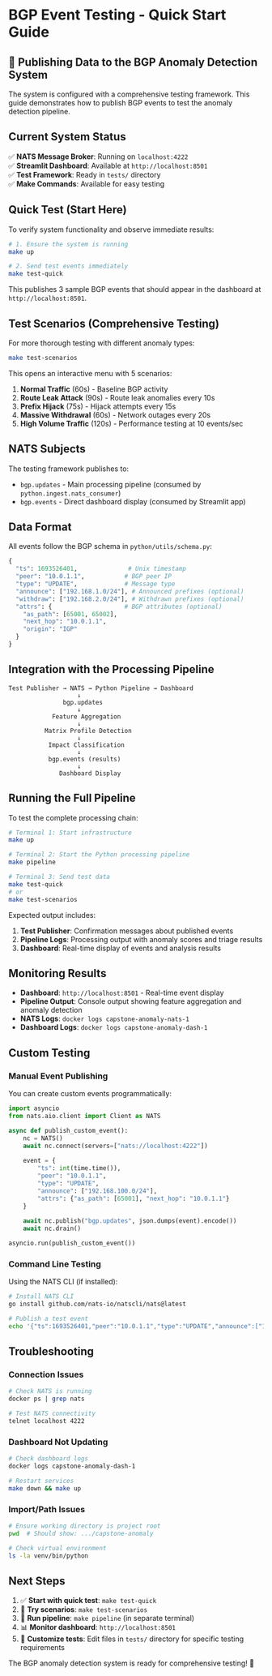 # BGP Event Testing - Quick Start Guide

## 🚀 Publishing Data to the BGP Anomaly Detection System

The system is configured with a comprehensive testing framework. This guide demonstrates how to publish BGP events to test the anomaly detection pipeline.

## Current System Status

✅ **NATS Message Broker**: Running on `localhost:4222`  
✅ **Streamlit Dashboard**: Available at `http://localhost:8501`  
✅ **Test Framework**: Ready in `tests/` directory  
✅ **Make Commands**: Available for easy testing  

## Quick Test (Start Here)

To verify system functionality and observe immediate results:

```bash
# 1. Ensure the system is running
make up

# 2. Send test events immediately  
make test-quick
```

This publishes 3 sample BGP events that should appear in the dashboard at `http://localhost:8501`.

## Test Scenarios (Comprehensive Testing)

For more thorough testing with different anomaly types:

```bash
make test-scenarios
```

This opens an interactive menu with 5 scenarios:

1. **Normal Traffic** (60s) - Baseline BGP activity
2. **Route Leak Attack** (90s) - Route leak anomalies every 10s
3. **Prefix Hijack** (75s) - Hijack attempts every 15s  
4. **Massive Withdrawal** (60s) - Network outages every 20s
5. **High Volume Traffic** (120s) - Performance testing at 10 events/sec

## NATS Subjects

The testing framework publishes to:

- `bgp.updates` - Main processing pipeline (consumed by `python.ingest.nats_consumer`)
- `bgp.events` - Direct dashboard display (consumed by Streamlit app)

## Data Format

All events follow the BGP schema in `python/utils/schema.py`:

```python
{
  "ts": 1693526401,              # Unix timestamp
  "peer": "10.0.1.1",           # BGP peer IP
  "type": "UPDATE",             # Message type
  "announce": ["192.168.1.0/24"], # Announced prefixes (optional)
  "withdraw": ["192.168.2.0/24"], # Withdrawn prefixes (optional)  
  "attrs": {                    # BGP attributes (optional)
    "as_path": [65001, 65002],
    "next_hop": "10.0.1.1",
    "origin": "IGP"
  }
}
```

## Integration with the Processing Pipeline

```
Test Publisher → NATS → Python Pipeline → Dashboard
                   ↓
               bgp.updates
                   ↓
            Feature Aggregation
                   ↓
          Matrix Profile Detection
                   ↓
           Impact Classification  
                   ↓ 
           bgp.events (results)
                   ↓
              Dashboard Display
```

## Running the Full Pipeline

To test the complete processing chain:

```bash
# Terminal 1: Start infrastructure
make up

# Terminal 2: Start the Python processing pipeline
make pipeline

# Terminal 3: Send test data
make test-quick
# or
make test-scenarios
```

Expected output includes:
1. **Test Publisher**: Confirmation messages about published events
2. **Pipeline Logs**: Processing output with anomaly scores and triage results
3. **Dashboard**: Real-time display of events and analysis results

## Monitoring Results

- **Dashboard**: `http://localhost:8501` - Real-time event display
- **Pipeline Output**: Console output showing feature aggregation and anomaly detection
- **NATS Logs**: `docker logs capstone-anomaly-nats-1`
- **Dashboard Logs**: `docker logs capstone-anomaly-dash-1`

## Custom Testing

### Manual Event Publishing

You can create custom events programmatically:

```python
import asyncio
from nats.aio.client import Client as NATS

async def publish_custom_event():
    nc = NATS()
    await nc.connect(servers=["nats://localhost:4222"])
    
    event = {
        "ts": int(time.time()),
        "peer": "10.0.1.1", 
        "type": "UPDATE",
        "announce": ["192.168.100.0/24"],
        "attrs": {"as_path": [65001], "next_hop": "10.0.1.1"}
    }
    
    await nc.publish("bgp.updates", json.dumps(event).encode())
    await nc.drain()

asyncio.run(publish_custom_event())
```

### Command Line Testing

Using the NATS CLI (if installed):

```bash
# Install NATS CLI
go install github.com/nats-io/natscli/nats@latest

# Publish a test event
echo '{"ts":1693526401,"peer":"10.0.1.1","type":"UPDATE","announce":["192.168.1.0/24"]}' | nats pub bgp.updates
```

## Troubleshooting

### Connection Issues
```bash
# Check NATS is running
docker ps | grep nats

# Test NATS connectivity
telnet localhost 4222
```

### Dashboard Not Updating
```bash
# Check dashboard logs
docker logs capstone-anomaly-dash-1

# Restart services
make down && make up
```

### Import/Path Issues
```bash
# Ensure working directory is project root
pwd  # Should show: .../capstone-anomaly

# Check virtual environment
ls -la venv/bin/python
```

## Next Steps

1. ✅ **Start with quick test**: `make test-quick`
2. 🧪 **Try scenarios**: `make test-scenarios` 
3. 🔄 **Run pipeline**: `make pipeline` (in separate terminal)
4. 📊 **Monitor dashboard**: `http://localhost:8501`
5. 🎯 **Customize tests**: Edit files in `tests/` directory for specific testing requirements

The BGP anomaly detection system is ready for comprehensive testing! 🎉
